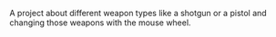 A project about different weapon types like a shotgun or a pistol and changing those weapons with the mouse wheel.
